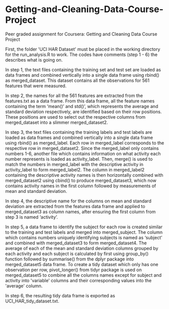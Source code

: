 # Getting-and-Cleaning-Data-Course-Project
Peer graded assignment for Coursera: Getting and Cleaning Data Course Project

First, the folder 'UCI HAR Dataset' must be placed in the working directory for the run_analysis.R to work. The codes have comments (step 1 - 6) the describes what is going on. 

In step 1, the text files containing the training set and test set are loaded as data frames and combined vertically into a single data frame using rbind() as merged_dataset. This dataset contains all the observations for 561 features that were measured. 

In step 2, the names for all the 561 features are extracted from the features.txt as a data frame. From this data frame, all the feature names containing the term ‘mean()’ and std()’, which represents the average and standard deviation respectively, are identified based on their row positions. These positions are used to select out the respective columns from merged_dataset into a slimmer merged_dataset2. 

In step 3, the text files containing the training labels and test labels are loaded as data frames and combined vertically into a single data frame using rbind() as merged_label. Each row in merged_label corresponds to the respective row in merged_dataset2. Since the merged_label only contains numbers 1-6, another file which contains information on what activity each number represents is loaded as activity_label. Then, merge() is used to match the numbers in merged_label with the descriptive activity in activity_label to form merged_label2. The column in merged_label2 containing the descriptive activity names is then horizontally combined with merged_dataset2 using cbind() to produce merged_dataset3, which now contains activity names in the first column followed by measurements of mean and standard deviation. 

In step 4, the descriptive name for the columns on mean and standard deviation are extracted from the features data frame and applied to merged_dataset3 as column names, after ensuring the first column from step 3 is named ‘activity’. 

In step 5, a data frame to identify the subject for each row is created similar to the training and test labels and merged into merged_subject. The column which contains numbers uniquely identifying subjects is named as ‘subject’ and combined with merged_dataset3 to form merged_dataset4. The average of each of the mean and standard deviation columns grouped by each activity and each subject is calculated by first using group_by() function followed by summarise() from the dplyr package into merged_dataset5 data frame. To create a tidy dataset which only has one observation per row, pivot_longer() from tidyr package is used on merged_dataset5 to combine all the columns names except for subject and activity into 'variable' columns and their corresponding values into the 'average' column. 

In step 6, the resulting tidy data frame is exported as UCI_HAR_tidy_dataset.txt. 

